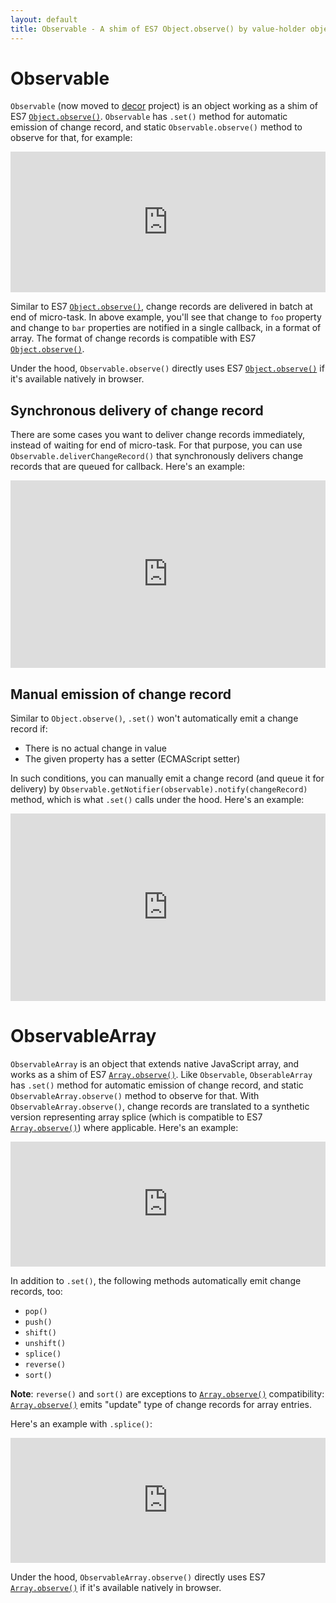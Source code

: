 ```yaml
---
layout: default
title: Observable - A shim of ES7 Object.observe() by value-holder object
---
```


# Observable

`Observable` (now moved to [decor](https://github.com/ibm-js/decor) project) is an object working as a shim of ES7 [`Object.observe()`](http://wiki.ecmascript.org/doku.php?id=harmony:observe).
`Observable` has `.set()` method for automatic emission of change record, and static `Observable.observe()` method to observe for that, for example:

<iframe width="100%" height="225" src="http://jsfiddle.net/ibmjs/pngb8/embedded/js,result" allowfullscreen="allowfullscreen" frameborder="0"><a href="http://jsfiddle.net/ibmjs/pngb8/">checkout the sample on JSFiddle</a></iframe>

Similar to ES7 [`Object.observe()`](http://wiki.ecmascript.org/doku.php?id=harmony:observe), change records are delivered in batch at end of micro-task. In above example, you'll see that change to `foo` property and change to `bar` properties are notified in a single callback, in a format of array. The format of change records is compatible with ES7 [`Object.observe()`](http://wiki.ecmascript.org/doku.php?id=harmony:observe).

Under the hood, `Observable.observe()` directly uses ES7 [`Object.observe()`](http://wiki.ecmascript.org/doku.php?id=harmony:observe) if it's available natively in browser.

## Synchronous delivery of change record

There are some cases you want to deliver change records immediately, instead of waiting for end of micro-task. For that purpose, you can use `Observable.deliverChangeRecord()` that synchronously delivers change records that are queued for callback. Here's an example:

<iframe width="100%" height="300" src="http://jsfiddle.net/ibmjs/S83Ey/embedded/js,result" allowfullscreen="allowfullscreen" frameborder="0"><a href="http://jsfiddle.net/ibmjs/S83Ey/">checkout the sample on JSFiddle</a></iframe>

## Manual emission of change record

Similar to `Object.observe()`, `.set()` won't automatically emit a change record if:

* There is no actual change in value
* The given property has a setter (ECMAScript setter)

In such conditions, you can manually emit a change record (and queue it for delivery) by `Observable.getNotifier(observable).notify(changeRecord)` method, which is what `.set()` calls under the hood. Here's an example:

<iframe width="100%" height="300" src="http://jsfiddle.net/ibmjs/5ezRw/embedded/js,result" allowfullscreen="allowfullscreen" frameborder="0"><a href="http://jsfiddle.net/ibmjs/5ezRw/">checkout the sample on JSFiddle</a></iframe>

# ObservableArray

`ObservableArray` is an object that extends native JavaScript array, and works as a shim of ES7 [`Array.observe()`](http://wiki.ecmascript.org/doku.php?id=harmony:observe). Like `Observable`, `ObserableArray` has `.set()` method for automatic emission of change record, and static `ObservableArray.observe()` method to observe for that. With `ObservableArray.observe()`, change records are translated to a synthetic version representing array splice (which is compatible to ES7 [`Array.observe()`](http://wiki.ecmascript.org/doku.php?id=harmony:observe)) where applicable. Here's an example:

<iframe width="100%" height="200" src="http://jsfiddle.net/ibmjs/MtN79/embedded/js,result" allowfullscreen="allowfullscreen" frameborder="0"><a href="http://jsfiddle.net/ibmjs/MtN79/">checkout the sample on JSFiddle</a></iframe>

In addition to `.set()`, the following methods automatically emit change records, too:

* `pop()`
* `push()`
* `shift()`
* `unshift()`
* `splice()`
* `reverse()`
* `sort()`

**Note**: `reverse()` and `sort()` are exceptions to [`Array.observe()`](http://wiki.ecmascript.org/doku.php?id=harmony:observe) compatibility: [`Array.observe()`](http://wiki.ecmascript.org/doku.php?id=harmony:observe) emits "update" type of change records for array entries.

Here's an example with `.splice()`:

<iframe width="100%" height="200" src="http://jsfiddle.net/ibmjs/4dTAf/embedded/js,result" allowfullscreen="allowfullscreen" frameborder="0"><a href="http://jsfiddle.net/ibmjs/4dTAf/">checkout the sample on JSFiddle</a></iframe>

Under the hood, `ObservableArray.observe()` directly uses ES7 [`Array.observe()`](http://wiki.ecmascript.org/doku.php?id=harmony:observe) if it's available natively in browser.
